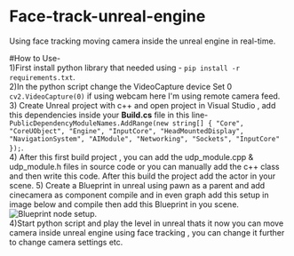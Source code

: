 # Face-track-unreal-engine
Using face tracking moving camera inside the unreal engine in real-time.

#How to Use-  
1)First install python library that needed using - ``` pip install -r requirements.txt ```.  
2)In the python script change the VideoCapture device Set 0 ```cv2.VideoCapture(0)``` if using webcam here I'm using remote camera feed.  
3) Create Unreal project with c++ and open project in Visual Studio , add this dependencies inside your **Build.cs** file in this line- 
``` PublicDependencyModuleNames.AddRange(new string[] { "Core", "CoreUObject", "Engine", "InputCore", "HeadMountedDisplay", "NavigationSystem", "AIModule", "Networking", "Sockets", "InputCore" }); ```.  
4) After this first build project , you can add the udp_module.cpp & udp_module.h files in source code or you can manually add the c++ class and then write this code. After this build the project add the actor in your scene.
5) Create a Blueprint in unreal using pawn as a parent and add cinecamera as component compile and in even graph add this setup in image below and compile then add this Blueprint in you scene.  
![Blueprint node setup](Screenshot.png).  
4)Start python script and play the level in unreal thats it now you can move camera inside unreal engine using face tracking , you can change it further to change camera settings etc.  
